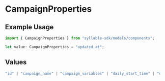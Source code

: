 # CampaignProperties

## Example Usage

```typescript
import { CampaignProperties } from "syllable-sdk/models/components";

let value: CampaignProperties = "updated_at";
```

## Values

```typescript
"id" | "campaign_name" | "campaign_variables" | "daily_start_time" | "daily_end_time" | "source" | "mode" | "caller_id" | "updated_at" | "label" | "labels"
```